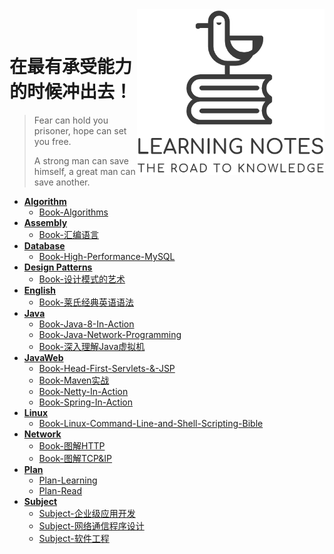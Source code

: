 <div>
    <img src="assets/notes-logo.png" alt="my notes" href="https://github.com/Angus-Liu/Notes" width="300" align="right"/>
</div>

​    


# 在最有承受能力的时候冲出去！

>
> Fear can hold you prisoner, hope can set you free.
>
> A strong man can save himself, a great man can save another.

+ [**Algorithm**](Notes-Algorithm)
  + [Book-Algorithms](Notes-Algorithm/Book-Algorithms)
+ [**Assembly**](Notes-Assembly)
  + [Book-汇编语言](Notes-Assembly/Book-汇编语言)
+ [**Database**](Notes-Database)
  + [Book-High-Performance-MySQL](Notes-Database/Book-High-Performance-MySQL)
+ [**Design Patterns**](Notes-DesignPatterns)
  + [Book-设计模式的艺术](Notes-DesignPattern/Book-设计模式的艺术)
+ [**English**](Notes-English)
  + [Book-莱氏经典英语语法](Notes-English/Book-莱氏经典英语语法)
+ [**Java**](Notes-Java)
  + [Book-Java-8-In-Action](Notes-Java/Book-Java-8-In-Action)
  + [Book-Java-Network-Programming](Notes-Java/Book-Java-Network-Programming)
  + [Book-深入理解Java虚拟机](Notes-Java/Book-深入理解Java虚拟机)
+ [**JavaWeb**](Notes-JavaWeb)
  + [Book-Head-First-Servlets\-&\-JSP](Notes-JavaWeb/Book-Head-First-Servlets-&-JSP)
  + [Book-Maven实战](Notes-JavaWeb/Book-Maven实战)
  + [Book-Netty-In-Action](Notes-JavaWeb/Book-Netty-In-Action)
  + [Book-Spring-In-Action](Notes-JavaWeb/Book-Spring-In-Action)
+ [**Linux**](Notes-Linux)
  + [Book-Linux-Command-Line-and-Shell-Scripting-Bible](Notes-Linux/Book-Linux-Command-Line )
+ [**Network**](Notes-Network)
  + [Book-图解HTTP](Notes-Network/Book-图解HTTP)
  + [Book-图解TCP&IP](Notes-Network/Book-图解TCP&IP)
+ [**Plan**](Notes-Plan)
  + [Plan-Learning](Notes-Plan/Plan-Learning )
  + [Plan-Read](Notes-Plan/Plan-Read )
+ [**Subject**](Notes-Subject)
  + [Subject-企业级应用开发](Notes-Subject/Subject-企业级应用开发 )
  + [Subject-网络通信程序设计](Notes-Subject/Subject-网络通信程序设计)
  + [Subject-软件工程](Notes-Subject/Subject-软件工程 )
